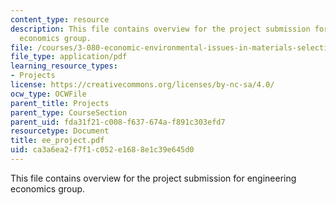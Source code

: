 ```yaml
---
content_type: resource
description: This file contains overview for the project submission for engineering
  economics group.
file: /courses/3-080-economic-environmental-issues-in-materials-selection-fall-2005/ca3a6ea2f7f1c052e1688e1c39e645d0_ee_project.pdf
file_type: application/pdf
learning_resource_types:
- Projects
license: https://creativecommons.org/licenses/by-nc-sa/4.0/
ocw_type: OCWFile
parent_title: Projects
parent_type: CourseSection
parent_uid: fda31f21-c008-f637-674a-f891c303efd7
resourcetype: Document
title: ee_project.pdf
uid: ca3a6ea2-f7f1-c052-e168-8e1c39e645d0
---
```

This file contains overview for the project submission for engineering economics group.